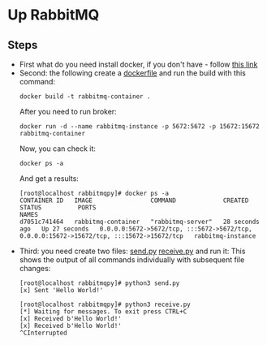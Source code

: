 # Up RabbitMQ
## Steps
* First what do you need install docker, if you don't have - follow [this link](https://docs.docker.com/engine/install/centos/)  
* Second: the following create a [dockerfile](https://github.com/UntilSunrise/Python_and_RMQ/blob/master/docker/Dockerfile) and run the build with this command:
  ```
  docker build -t rabbitmq-container .
  ```
  After you need to run broker:
  ```
  docker run -d --name rabbitmq-instance -p 5672:5672 -p 15672:15672 rabbitmq-container
  ```
  Now, you can check it:
  ```
  docker ps -a
  ```
  And get a results:
  ```
  [root@localhost rabbitmqpy]# docker ps -a
  CONTAINER ID   IMAGE                COMMAND             CREATED          STATUS          PORTS                                                                                      NAMES
  d7051c741464   rabbitmq-container   "rabbitmq-server"   28 seconds ago   Up 27 seconds   0.0.0.0:5672->5672/tcp, :::5672->5672/tcp, 0.0.0.0:15672->15672/tcp, :::15672->15672/tcp   rabbitmq-instance
  ```
* Third: you need create two files: [send.py]() [receive.py]() and run it:
  This shows the output of all commands individually with subsequent file changes:
  ```
  [root@localhost rabbitmqpy]# python3 send.py
  [x] Sent 'Hello World!'

  [root@localhost rabbitmqpy]# python3 receive.py
  [*] Waiting for messages. To exit press CTRL+C
  [x] Received b'Hello World!'
  [x] Received b'Hello World!'
  ^CInterrupted
  ```
